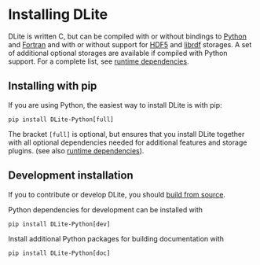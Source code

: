 Installing DLite
================
DLite is written C, but can be compiled with or without bindings to [Python] and [Fortran] and with or without support for [HDF5] and [librdf] storages.
A set of additional optional storages are available if compiled with Python support.
For a complete list, see [runtime dependencies].


Installing with pip
-------------------
If you are using Python, the easiest way to install DLite is with pip:

```shell
pip install DLite-Python[full]
```

The bracket `[full]` is optional, but ensures that you install DLite
together with all optional dependencies needed for additional features
and storage plugins. (see also [runtime dependencies]).


Development installation
------------------------
If you to contribute or develop DLite, you should [build from source].

Python dependencies for development can be installed with

```shell
pip install DLite-Python[dev]
```

Install additional Python packages for building documentation with

```shell
pip install DLite-Python[doc]
```


[Python]: https://www.python.org/
[Fortran]: https://en.wikipedia.org/wiki/Fortran
[HDF5]: https://support.hdfgroup.org/HDF5/
[librdf]: https://librdf.org/
[runtime dependencies]: https://sintef.github.io/dlite/getting_started/build/runtime_dependencies.html
[build from source]: https://sintef.github.io/dlite/getting_started/build/build.html
